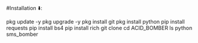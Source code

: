 ##
#

#Installation ⬇️:

 pkg update -y
 pkg upgrade -y
 pkg install git
 pkg install python
 pip install requests
 pip install bs4
 pip install rich
 git clone 
 cd ACID_BOMBER
 ls
 python sms_bomber
